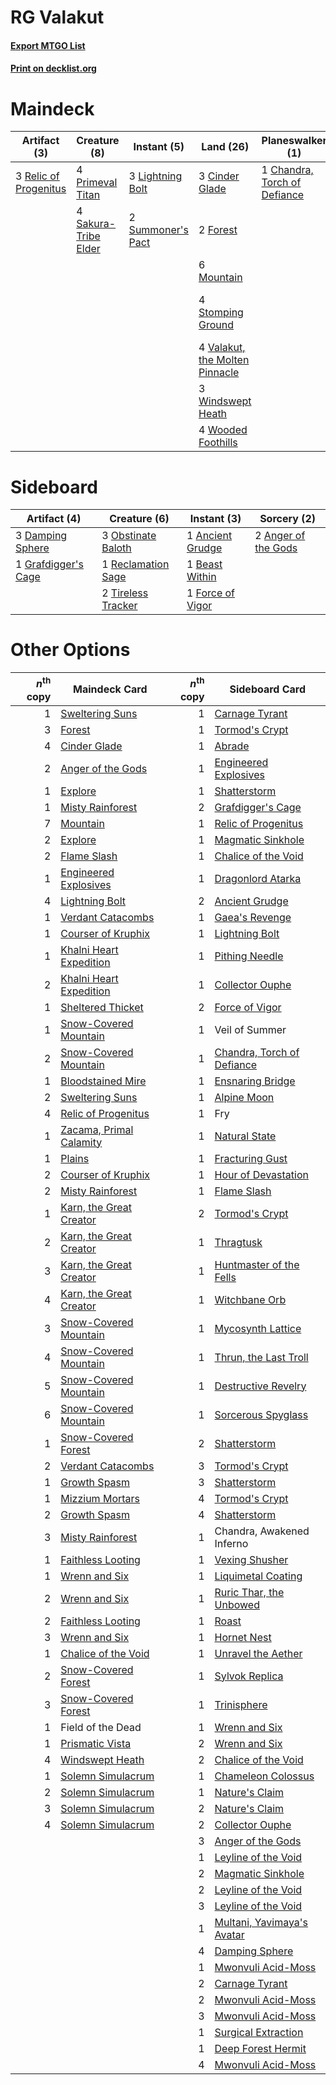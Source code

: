 # RG Valakut

#### [Export MTGO List](../collection/RG%20Valakut/RG%20Valakut.txt)
#### [Print on decklist.org](http://decklist.org/?deckmain=1%09Anger%20of%20the%20Gods%0A1%09Chandra,%20Torch%20of%20Defiance%0A3%09Cinder%20Glade%0A4%09Farseek%0A1%09Flame%20Slash%0A2%09Forest%0A3%09Lightning%20Bolt%0A6%09Mountain%0A3%09Mwonvuli%20Acid-Moss%0A4%09Primeval%20Titan%0A3%09Relic%20of%20Progenitus%0A4%09Sakura-Tribe%20Elder%0A4%09Scapeshift%0A4%09Search%20for%20Tomorrow%0A4%09Stomping%20Ground%0A2%09Summoner's%20Pact%0A4%09Valakut,%20the%20Molten%20Pinnacle%0A3%09Windswept%20Heath%0A4%09Wooded%20Foothills&deckside=1%09Ancient%20Grudge%0A2%09Anger%20of%20the%20Gods%0A1%09Beast%20Within%0A3%09Damping%20Sphere%0A1%09Force%20of%20Vigor%0A1%09Grafdigger's%20Cage%0A3%09Obstinate%20Baloth%0A1%09Reclamation%20Sage%0A2%09Tireless%20Tracker)
# Maindeck

|                                          Artifact (3)                                          |                                         Creature (8)                                          |                                        Instant (5)                                         |                                                Land (26)                                                |                                           Planeswalker (1)                                            |                                          Sorcery (17)                                          |
|------------------------------------------------------------------------------------------------|-----------------------------------------------------------------------------------------------|--------------------------------------------------------------------------------------------|---------------------------------------------------------------------------------------------------------|-------------------------------------------------------------------------------------------------------|------------------------------------------------------------------------------------------------|
|3 [Relic of Progenitus](http://gatherer.wizards.com/Pages/Card/Details.aspx?multiverseid=174824)|4 [Primeval Titan](http://gatherer.wizards.com/Pages/Card/Details.aspx?multiverseid=438749)    |3 [Lightning Bolt](http://gatherer.wizards.com/Pages/Card/Details.aspx?multiverseid=806)    |3 [Cinder Glade](http://gatherer.wizards.com/Pages/Card/Details.aspx?multiverseid=401841)                |1 [Chandra, Torch of Defiance](http://gatherer.wizards.com/Pages/Card/Details.aspx?multiverseid=417683)|1 [Anger of the Gods](http://gatherer.wizards.com/Pages/Card/Details.aspx?multiverseid=438682)  |
|                                                                                                |4 [Sakura-Tribe Elder](http://gatherer.wizards.com/Pages/Card/Details.aspx?multiverseid=220582)|2 [Summoner's Pact](http://gatherer.wizards.com/Pages/Card/Details.aspx?multiverseid=442178)|2 [Forest](http://gatherer.wizards.com/Pages/Card/Details.aspx?multiverseid=439860)                      |                                                                                                       |4 [Farseek](http://gatherer.wizards.com/Pages/Card/Details.aspx?multiverseid=420766)            |
|                                                                                                |                                                                                               |                                                                                            |6 [Mountain](http://gatherer.wizards.com/Pages/Card/Details.aspx?multiverseid=439859)                    |                                                                                                       |1 [Flame Slash](http://gatherer.wizards.com/Pages/Card/Details.aspx?multiverseid=416914)        |
|                                                                                                |                                                                                               |                                                                                            |4 [Stomping Ground](http://gatherer.wizards.com/Pages/Card/Details.aspx?multiverseid=405110)             |                                                                                                       |3 [Mwonvuli Acid-Moss](http://gatherer.wizards.com/Pages/Card/Details.aspx?multiverseid=118888) |
|                                                                                                |                                                                                               |                                                                                            |4 [Valakut, the Molten Pinnacle](http://gatherer.wizards.com/Pages/Card/Details.aspx?multiverseid=190400)|                                                                                                       |4 [Scapeshift](http://gatherer.wizards.com/Pages/Card/Details.aspx?multiverseid=447337)         |
|                                                                                                |                                                                                               |                                                                                            |3 [Windswept Heath](http://gatherer.wizards.com/Pages/Card/Details.aspx?multiverseid=405115)             |                                                                                                       |4 [Search for Tomorrow](http://gatherer.wizards.com/Pages/Card/Details.aspx?multiverseid=205408)|
|                                                                                                |                                                                                               |                                                                                            |4 [Wooded Foothills](http://gatherer.wizards.com/Pages/Card/Details.aspx?multiverseid=405116)            |                                                                                                       |                                                                                                |


# Sideboard

|                                         Artifact (4)                                         |                                        Creature (6)                                         |                                        Instant (3)                                        |                                         Sorcery (2)                                          |
|----------------------------------------------------------------------------------------------|---------------------------------------------------------------------------------------------|-------------------------------------------------------------------------------------------|----------------------------------------------------------------------------------------------|
|3 [Damping Sphere](http://gatherer.wizards.com/Pages/Card/Details.aspx?multiverseid=443101)   |3 [Obstinate Baloth](http://gatherer.wizards.com/Pages/Card/Details.aspx?multiverseid=438745)|1 [Ancient Grudge](http://gatherer.wizards.com/Pages/Card/Details.aspx?multiverseid=235600)|2 [Anger of the Gods](http://gatherer.wizards.com/Pages/Card/Details.aspx?multiverseid=438682)|
|1 [Grafdigger's Cage](http://gatherer.wizards.com/Pages/Card/Details.aspx?multiverseid=278452)|1 [Reclamation Sage](http://gatherer.wizards.com/Pages/Card/Details.aspx?multiverseid=389651)|1 [Beast Within](http://gatherer.wizards.com/Pages/Card/Details.aspx?multiverseid=446158)  |                                                                                              |
|                                                                                              |2 [Tireless Tracker](http://gatherer.wizards.com/Pages/Card/Details.aspx?multiverseid=409997)|1 [Force of Vigor](http://gatherer.wizards.com/Pages/Card/Details.aspx?multiverseid=464113)|                                                                                              |


# Other Options

|*n*<sup>th</sup> copy|                                          Maindeck Card                                           |*n*<sup>th</sup> copy|                                           Sideboard Card                                            |
|--------------------:|--------------------------------------------------------------------------------------------------|--------------------:|-----------------------------------------------------------------------------------------------------|
|                    1|[Sweltering Suns](http://gatherer.wizards.com/Pages/Card/Details.aspx?multiverseid=426851)        |                    1|[Carnage Tyrant](http://gatherer.wizards.com/Pages/Card/Details.aspx?multiverseid=435334)            |
|                    3|[Forest](http://gatherer.wizards.com/Pages/Card/Details.aspx?multiverseid=439860)                 |                    1|[Tormod's Crypt](http://gatherer.wizards.com/Pages/Card/Details.aspx?multiverseid=389723)            |
|                    4|[Cinder Glade](http://gatherer.wizards.com/Pages/Card/Details.aspx?multiverseid=401841)           |                    1|[Abrade](http://gatherer.wizards.com/Pages/Card/Details.aspx?multiverseid=430772)                    |
|                    2|[Anger of the Gods](http://gatherer.wizards.com/Pages/Card/Details.aspx?multiverseid=438682)      |                    1|[Engineered Explosives](http://gatherer.wizards.com/Pages/Card/Details.aspx?multiverseid=50139)      |
|                    1|[Explore](http://gatherer.wizards.com/Pages/Card/Details.aspx?multiverseid=451098)                |                    1|[Shatterstorm](http://gatherer.wizards.com/Pages/Card/Details.aspx?multiverseid=130370)              |
|                    1|[Misty Rainforest](http://gatherer.wizards.com/Pages/Card/Details.aspx?multiverseid=405102)       |                    2|[Grafdigger's Cage](http://gatherer.wizards.com/Pages/Card/Details.aspx?multiverseid=278452)         |
|                    7|[Mountain](http://gatherer.wizards.com/Pages/Card/Details.aspx?multiverseid=439859)               |                    1|[Relic of Progenitus](http://gatherer.wizards.com/Pages/Card/Details.aspx?multiverseid=174824)       |
|                    2|[Explore](http://gatherer.wizards.com/Pages/Card/Details.aspx?multiverseid=451098)                |                    1|[Magmatic Sinkhole](http://gatherer.wizards.com/Pages/Card/Details.aspx?multiverseid=464084)         |
|                    2|[Flame Slash](http://gatherer.wizards.com/Pages/Card/Details.aspx?multiverseid=416914)            |                    1|[Chalice of the Void](http://gatherer.wizards.com/Pages/Card/Details.aspx?multiverseid=442211)       |
|                    1|[Engineered Explosives](http://gatherer.wizards.com/Pages/Card/Details.aspx?multiverseid=50139)   |                    1|[Dragonlord Atarka](http://gatherer.wizards.com/Pages/Card/Details.aspx?multiverseid=394546)         |
|                    4|[Lightning Bolt](http://gatherer.wizards.com/Pages/Card/Details.aspx?multiverseid=806)            |                    2|[Ancient Grudge](http://gatherer.wizards.com/Pages/Card/Details.aspx?multiverseid=235600)            |
|                    1|[Verdant Catacombs](http://gatherer.wizards.com/Pages/Card/Details.aspx?multiverseid=405113)      |                    1|[Gaea's Revenge](http://gatherer.wizards.com/Pages/Card/Details.aspx?multiverseid=205033)            |
|                    1|[Courser of Kruphix](http://gatherer.wizards.com/Pages/Card/Details.aspx?multiverseid=442153)     |                    1|[Lightning Bolt](http://gatherer.wizards.com/Pages/Card/Details.aspx?multiverseid=806)               |
|                    1|[Khalni Heart Expedition](http://gatherer.wizards.com/Pages/Card/Details.aspx?multiverseid=451109)|                    1|[Pithing Needle](http://gatherer.wizards.com/Pages/Card/Details.aspx?multiverseid=129526)            |
|                    2|[Khalni Heart Expedition](http://gatherer.wizards.com/Pages/Card/Details.aspx?multiverseid=451109)|                    1|[Collector Ouphe](http://gatherer.wizards.com/Pages/Card/Details.aspx?multiverseid=464107)           |
|                    1|[Sheltered Thicket](http://gatherer.wizards.com/Pages/Card/Details.aspx?multiverseid=426950)      |                    2|[Force of Vigor](http://gatherer.wizards.com/Pages/Card/Details.aspx?multiverseid=464113)            |
|                    1|[Snow-Covered Mountain](http://gatherer.wizards.com/Pages/Card/Details.aspx?multiverseid=121233)  |                    1|Veil of Summer                                                                                       |
|                    2|[Snow-Covered Mountain](http://gatherer.wizards.com/Pages/Card/Details.aspx?multiverseid=121233)  |                    1|[Chandra, Torch of Defiance](http://gatherer.wizards.com/Pages/Card/Details.aspx?multiverseid=417683)|
|                    1|[Bloodstained Mire](http://gatherer.wizards.com/Pages/Card/Details.aspx?multiverseid=405094)      |                    1|[Ensnaring Bridge](http://gatherer.wizards.com/Pages/Card/Details.aspx?multiverseid=15866)           |
|                    2|[Sweltering Suns](http://gatherer.wizards.com/Pages/Card/Details.aspx?multiverseid=426851)        |                    1|[Alpine Moon](http://gatherer.wizards.com/Pages/Card/Details.aspx?multiverseid=447264)               |
|                    4|[Relic of Progenitus](http://gatherer.wizards.com/Pages/Card/Details.aspx?multiverseid=174824)    |                    1|Fry                                                                                                  |
|                    1|[Zacama, Primal Calamity](http://gatherer.wizards.com/Pages/Card/Details.aspx?multiverseid=439836)|                    1|[Natural State](http://gatherer.wizards.com/Pages/Card/Details.aspx?multiverseid=407646)             |
|                    1|[Plains](http://gatherer.wizards.com/Pages/Card/Details.aspx?multiverseid=439856)                 |                    1|[Fracturing Gust](http://gatherer.wizards.com/Pages/Card/Details.aspx?multiverseid=146759)           |
|                    2|[Courser of Kruphix](http://gatherer.wizards.com/Pages/Card/Details.aspx?multiverseid=442153)     |                    1|[Hour of Devastation](http://gatherer.wizards.com/Pages/Card/Details.aspx?multiverseid=430786)       |
|                    2|[Misty Rainforest](http://gatherer.wizards.com/Pages/Card/Details.aspx?multiverseid=405102)       |                    1|[Flame Slash](http://gatherer.wizards.com/Pages/Card/Details.aspx?multiverseid=416914)               |
|                    1|[Karn, the Great Creator](http://gatherer.wizards.com/Pages/Card/Details.aspx?multiverseid=460928)|                    2|[Tormod's Crypt](http://gatherer.wizards.com/Pages/Card/Details.aspx?multiverseid=389723)            |
|                    2|[Karn, the Great Creator](http://gatherer.wizards.com/Pages/Card/Details.aspx?multiverseid=460928)|                    1|[Thragtusk](http://gatherer.wizards.com/Pages/Card/Details.aspx?multiverseid=430614)                 |
|                    3|[Karn, the Great Creator](http://gatherer.wizards.com/Pages/Card/Details.aspx?multiverseid=460928)|                    1|[Huntmaster of the Fells](http://gatherer.wizards.com/Pages/Card/Details.aspx?multiverseid=262875)   |
|                    4|[Karn, the Great Creator](http://gatherer.wizards.com/Pages/Card/Details.aspx?multiverseid=460928)|                    1|[Witchbane Orb](http://gatherer.wizards.com/Pages/Card/Details.aspx?multiverseid=233240)             |
|                    3|[Snow-Covered Mountain](http://gatherer.wizards.com/Pages/Card/Details.aspx?multiverseid=121233)  |                    1|[Mycosynth Lattice](http://gatherer.wizards.com/Pages/Card/Details.aspx?multiverseid=446209)         |
|                    4|[Snow-Covered Mountain](http://gatherer.wizards.com/Pages/Card/Details.aspx?multiverseid=121233)  |                    1|[Thrun, the Last Troll](http://gatherer.wizards.com/Pages/Card/Details.aspx?multiverseid=214050)     |
|                    5|[Snow-Covered Mountain](http://gatherer.wizards.com/Pages/Card/Details.aspx?multiverseid=121233)  |                    1|[Destructive Revelry](http://gatherer.wizards.com/Pages/Card/Details.aspx?multiverseid=373351)       |
|                    6|[Snow-Covered Mountain](http://gatherer.wizards.com/Pages/Card/Details.aspx?multiverseid=121233)  |                    1|[Sorcerous Spyglass](http://gatherer.wizards.com/Pages/Card/Details.aspx?multiverseid=435407)        |
|                    1|[Snow-Covered Forest](http://gatherer.wizards.com/Pages/Card/Details.aspx?multiverseid=121192)    |                    2|[Shatterstorm](http://gatherer.wizards.com/Pages/Card/Details.aspx?multiverseid=130370)              |
|                    2|[Verdant Catacombs](http://gatherer.wizards.com/Pages/Card/Details.aspx?multiverseid=405113)      |                    3|[Tormod's Crypt](http://gatherer.wizards.com/Pages/Card/Details.aspx?multiverseid=389723)            |
|                    1|[Growth Spasm](http://gatherer.wizards.com/Pages/Card/Details.aspx?multiverseid=193526)           |                    3|[Shatterstorm](http://gatherer.wizards.com/Pages/Card/Details.aspx?multiverseid=130370)              |
|                    1|[Mizzium Mortars](http://gatherer.wizards.com/Pages/Card/Details.aspx?multiverseid=405302)        |                    4|[Tormod's Crypt](http://gatherer.wizards.com/Pages/Card/Details.aspx?multiverseid=389723)            |
|                    2|[Growth Spasm](http://gatherer.wizards.com/Pages/Card/Details.aspx?multiverseid=193526)           |                    4|[Shatterstorm](http://gatherer.wizards.com/Pages/Card/Details.aspx?multiverseid=130370)              |
|                    3|[Misty Rainforest](http://gatherer.wizards.com/Pages/Card/Details.aspx?multiverseid=405102)       |                    1|Chandra, Awakened Inferno                                                                            |
|                    1|[Faithless Looting](http://gatherer.wizards.com/Pages/Card/Details.aspx?multiverseid=389512)      |                    1|[Vexing Shusher](http://gatherer.wizards.com/Pages/Card/Details.aspx?multiverseid=146016)            |
|                    1|[Wrenn and Six](http://gatherer.wizards.com/Pages/Card/Details.aspx?multiverseid=464166)          |                    1|[Liquimetal Coating](http://gatherer.wizards.com/Pages/Card/Details.aspx?multiverseid=389578)        |
|                    2|[Wrenn and Six](http://gatherer.wizards.com/Pages/Card/Details.aspx?multiverseid=464166)          |                    1|[Ruric Thar, the Unbowed](http://gatherer.wizards.com/Pages/Card/Details.aspx?multiverseid=442205)   |
|                    2|[Faithless Looting](http://gatherer.wizards.com/Pages/Card/Details.aspx?multiverseid=389512)      |                    1|[Roast](http://gatherer.wizards.com/Pages/Card/Details.aspx?multiverseid=394667)                     |
|                    3|[Wrenn and Six](http://gatherer.wizards.com/Pages/Card/Details.aspx?multiverseid=464166)          |                    1|[Hornet Nest](http://gatherer.wizards.com/Pages/Card/Details.aspx?multiverseid=383267)               |
|                    1|[Chalice of the Void](http://gatherer.wizards.com/Pages/Card/Details.aspx?multiverseid=442211)    |                    1|[Unravel the Aether](http://gatherer.wizards.com/Pages/Card/Details.aspx?multiverseid=378515)        |
|                    2|[Snow-Covered Forest](http://gatherer.wizards.com/Pages/Card/Details.aspx?multiverseid=121192)    |                    1|[Sylvok Replica](http://gatherer.wizards.com/Pages/Card/Details.aspx?multiverseid=209052)            |
|                    3|[Snow-Covered Forest](http://gatherer.wizards.com/Pages/Card/Details.aspx?multiverseid=121192)    |                    1|[Trinisphere](http://gatherer.wizards.com/Pages/Card/Details.aspx?multiverseid=43545)                |
|                    1|Field of the Dead                                                                                 |                    1|[Wrenn and Six](http://gatherer.wizards.com/Pages/Card/Details.aspx?multiverseid=464166)             |
|                    1|[Prismatic Vista](http://gatherer.wizards.com/Pages/Card/Details.aspx?multiverseid=464193)        |                    2|[Wrenn and Six](http://gatherer.wizards.com/Pages/Card/Details.aspx?multiverseid=464166)             |
|                    4|[Windswept Heath](http://gatherer.wizards.com/Pages/Card/Details.aspx?multiverseid=405115)        |                    2|[Chalice of the Void](http://gatherer.wizards.com/Pages/Card/Details.aspx?multiverseid=442211)       |
|                    1|[Solemn Simulacrum](http://gatherer.wizards.com/Pages/Card/Details.aspx?multiverseid=389682)      |                    1|[Chameleon Colossus](http://gatherer.wizards.com/Pages/Card/Details.aspx?multiverseid=220451)        |
|                    2|[Solemn Simulacrum](http://gatherer.wizards.com/Pages/Card/Details.aspx?multiverseid=389682)      |                    1|[Nature's Claim](http://gatherer.wizards.com/Pages/Card/Details.aspx?multiverseid=382316)            |
|                    3|[Solemn Simulacrum](http://gatherer.wizards.com/Pages/Card/Details.aspx?multiverseid=389682)      |                    2|[Nature's Claim](http://gatherer.wizards.com/Pages/Card/Details.aspx?multiverseid=382316)            |
|                    4|[Solemn Simulacrum](http://gatherer.wizards.com/Pages/Card/Details.aspx?multiverseid=389682)      |                    2|[Collector Ouphe](http://gatherer.wizards.com/Pages/Card/Details.aspx?multiverseid=464107)           |
|                     |                                                                                                  |                    3|[Anger of the Gods](http://gatherer.wizards.com/Pages/Card/Details.aspx?multiverseid=438682)         |
|                     |                                                                                                  |                    1|[Leyline of the Void](http://gatherer.wizards.com/Pages/Card/Details.aspx?multiverseid=107682)       |
|                     |                                                                                                  |                    2|[Magmatic Sinkhole](http://gatherer.wizards.com/Pages/Card/Details.aspx?multiverseid=464084)         |
|                     |                                                                                                  |                    2|[Leyline of the Void](http://gatherer.wizards.com/Pages/Card/Details.aspx?multiverseid=107682)       |
|                     |                                                                                                  |                    3|[Leyline of the Void](http://gatherer.wizards.com/Pages/Card/Details.aspx?multiverseid=107682)       |
|                     |                                                                                                  |                    1|[Multani, Yavimaya's Avatar](http://gatherer.wizards.com/Pages/Card/Details.aspx?multiverseid=443062)|
|                     |                                                                                                  |                    4|[Damping Sphere](http://gatherer.wizards.com/Pages/Card/Details.aspx?multiverseid=443101)            |
|                     |                                                                                                  |                    1|[Mwonvuli Acid-Moss](http://gatherer.wizards.com/Pages/Card/Details.aspx?multiverseid=118888)        |
|                     |                                                                                                  |                    2|[Carnage Tyrant](http://gatherer.wizards.com/Pages/Card/Details.aspx?multiverseid=435334)            |
|                     |                                                                                                  |                    2|[Mwonvuli Acid-Moss](http://gatherer.wizards.com/Pages/Card/Details.aspx?multiverseid=118888)        |
|                     |                                                                                                  |                    3|[Mwonvuli Acid-Moss](http://gatherer.wizards.com/Pages/Card/Details.aspx?multiverseid=118888)        |
|                     |                                                                                                  |                    1|[Surgical Extraction](http://gatherer.wizards.com/Pages/Card/Details.aspx?multiverseid=397706)       |
|                     |                                                                                                  |                    1|[Deep Forest Hermit](http://gatherer.wizards.com/Pages/Card/Details.aspx?multiverseid=464110)        |
|                     |                                                                                                  |                    4|[Mwonvuli Acid-Moss](http://gatherer.wizards.com/Pages/Card/Details.aspx?multiverseid=118888)        |

